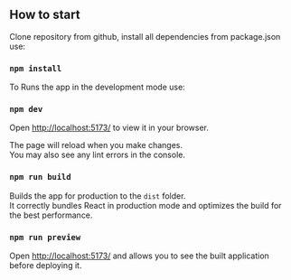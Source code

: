 ## How to start

Clone repository from github, install all dependencies from package.json use:

### `npm install`

To Runs the app in the development mode use:

### `npm dev`

Open [http://localhost:5173/](http://localhost:5173/) to view it in your browser.

The page will reload when you make changes.\
You may also see any lint errors in the console.

### `npm run build`

Builds the app for production to the `dist` folder.\
It correctly bundles React in production mode and optimizes the build for the best performance.

### `npm run preview `
Open [http://localhost:5173/](http://localhost:5173/) and allows you to see the built application before deploying it.





